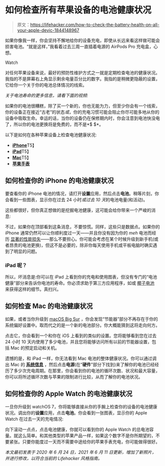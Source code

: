 # 如何检查所有苹果设备的电池健康状况

> 原文：<https://lifehacker.com/how-to-check-the-battery-health-on-all-your-apple-devic-1844148967>

如果你像我一样，你会坚持不懈地给你的设备充电，即使从长远来看这样做可能会损害电池。“就是这样，”我看着过去三周一直插着电源的 AirPods Pro 充电盒，心想。

Watch

对任何苹果设备来说，最好的预防性维护方式之一就是定期检查电池的健康状况。我指的不是屏幕右上角显示剩余电量百分比的数字。我指的是稍微更隐蔽的设置，它给你一个关于你的电池总体情况的线索。

*关于电池寿命的更多信息，请看下面的视频:*

如果你的电池很糟糕，除了买一个新的，你也无能为力，但至少你会有一个线索，你的设备正在接近“古老”的状态*或*，你的充电习惯可能会阻止你尽可能多地从你的设备中吸取生命。幸运的话，当你的设备仍在保修期内时，你会注意到电池快没电了，所以你的电池更换将是免费的，而不是*$ $*。

以下是如何在各种苹果设备上检查电池健康状况:

*   [**iPhone**](#iphone)T5】
*   [**iPad**](#ipad)T5】
*   [**Mac**](#mac)T5】
*   [**苹果手表**](#applewatch)

## 如何检查你的 iPhone 的电池健康状况

要查看你的 iPhone 电池的情况，请打开**设置**应用，然后点击**电池**。稍等片刻，你会看到一些图表，显示你在过去 24 小时*或过去 10 天*的电池电量(和活动)。

这些都很好，但你真正想做的是挖掘电池健康，这可能会给你带来一个严峻的消息:

不过，如果你在顶部看到这条消息，不要惊慌。同样，这些只是数据点。如果你的 iPhone 通常仍然可以让你顺利度过一天——并且你没有因为你的 *meh* 电池而经历 [显著的性能损失](https://support.apple.com/en-us/HT208387)——那么不要担心。你可能会考虑在某个时候升级到新手机(或者昂贵的电池更换)，但这不是必要的，除非你每天使用手机或平板电脑时确实遇到了明显的问题。

### iPad 呢？

所以，坏消息是:你可以在 iPad 上看到你的充电和使用图表，但没有专门的“电池健康”部分来告诉你电池的寿命。你必须求助于第三方应用程序，如或 [椰子电池](https://www.coconut-flavour.com/coconutbattery/) 来获得这样的细节。真扫兴。

## 如何检查 Mac 的电池健康状况

如果，或者当你升级到 [macOS Big Sur](https://lifehacker.com/how-to-beta-test-apples-new-os-updates-from-wwdc-2020-1844123711) ，你会发现“节能器”部分不再存在于你的系统偏好设置中。取而代之的是一个新的电池部分。你大概能猜到这将走向何方。

点击它，你会看到一个和你在 iOS 上看到的类似的设置。您将能够看到您在过去 24 小时 10 天内使用了多少电池，并且您将能够访问所有以前的节能器设置，包括 Mac 的预定启动和关机。

遗憾的是，和 iPad 一样，你无法看到 Mac 电池的整体健康状况。你可以通过调出 Mac 的 [**系统信息**](https://support.apple.com/en-us/HT201585) ，然后点击**电源**(在“**硬件**”部分下找到)来了解你的电池已经经历了多少次充电周期。在那里，你会看到你的电池的循环次数、状况和最大容量，你可以将所述循环次数与苹果的限制进行比较，从而了解你的电池状况。

## 如何检查你的 Apple Watch 的电池健康状况

一旦你升级到 watchOS 7，你将能够直接从你的手腕上检查你的设备的电池健康状况。调出你的**设置**应用，点击**电池**。你会看到一张图表，显示你的 Apple Watch 在过去一天的充电情况:

向下滚动一点点，点击电池健康，你就可以看到你的 Apple Watch 的总电池容量。就这么简单。和其他类型的苹果产品一样，如果这个数字不是你所期望的，不要紧张。只要你能度过一天而不需要中途给你的苹果手表充电，你可能做得很好。

*本文最初发表于 2020 年 6 月 24 日，2021 年 6 月 11 日更新，增加了新照片，并进行修改，以符合当前的 Lifehacker 风格指南。*